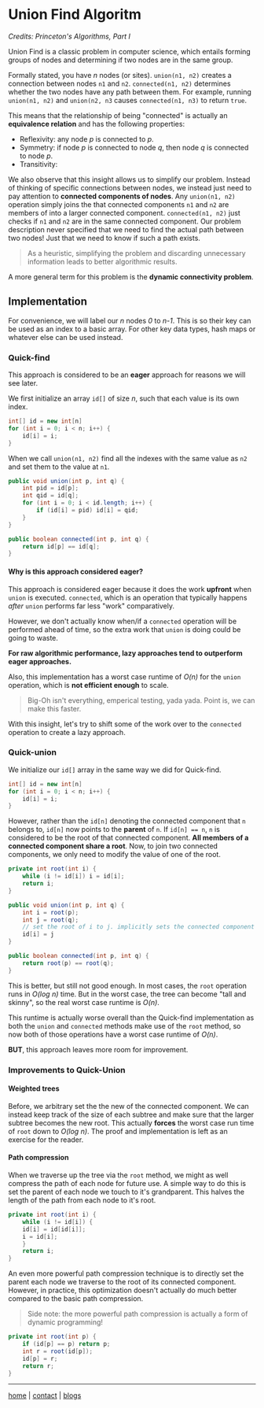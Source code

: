 # Union Find Algoritm

*Credits: Princeton's Algorithms, Part I*

Union Find is a classic problem in computer science, which entails forming groups of nodes and determining if two nodes are in the same group.

Formally stated, you have *n* nodes (or sites). `union(n1, n2)` creates a connection between nodes `n1` and `n2`.  `connected(n1, n2)` determines whether the two nodes have any path between them. For example, running `union(n1, n2)` and `union(n2, n3` causes `connected(n1, n3)` to return `true`. 

This means that the relationship of being "connected" is actually an **equivalence relation** and has the following properties:
- Reflexivity: any node *p* is connected to *p*.
- Symmetry: if node *p* is connected to node *q*, then node *q* is connected to node *p*.
- Transitivity: 

We also observe that this insight allows us to simplify our problem. Instead of thinking of specific connections between nodes, we instead just need to pay attention to **connected components of nodes**. 
Any `union(n1, n2)` operation simply joins the that connected components `n1` and `n2` are members of into a larger connected component. `connected(n1, n2)` just checks if `n1` and `n2` are in the same connected component. Our problem description never specified that we need to find the actual path between two nodes! Just that we need to know if such a path exists. 

> As a heuristic, simplifying the problem and discarding unnecessary information leads to better algorithmic results.

A more general term for this problem is the **dynamic connectivity problem**.

## Implementation

For convenience, we will label our *n* nodes *0* to *n-1*. This is so their key can be used as an index to a basic array. For other key data types, hash maps or whatever else can be used instead.

### Quick-find

This approach is considered to be an **eager** approach for reasons we will see later.

We first initialize an array `id[]` of size *n*, such that each value is its own index.

```java
int[] id = new int[n]
for (int i = 0; i < n; i++) {
    id[i] = i;
}
```

When we call `union(n1, n2)` find all the indexes with the same value as `n2` and set them to the value at `n1`. 

```java
public void union(int p, int q) {
    int pid = id[p];
    int qid = id[q];
    for (int i = 0; i < id.length; i++) {
        if (id[i] = pid) id[i] = qid;
    }
}

public boolean connected(int p, int q) {
    return id[p] == id[q];
}
```

#### Why is this approach considered eager? 

This approach is considered eager because it does the work **upfront** when `union` is executed. `connected`, which is an operation that typically happens *after* `union` performs far less "work" comparatively. 

However, we don't actually know when/if a `connected` operation will be performed ahead of time, so the extra work that `union` is doing could be going to waste. 

**For raw algorithmic performance, lazy approaches tend to outperform eager approaches.**

Also, this implementation has a worst case runtime of *O(n)* for the `union` operation, which is **not efficient enough** to scale. 

> Big-Oh isn't everything, emperical testing, yada yada. Point is, we can make this faster.

With this insight, let's try to shift some of the work over to the `connected` operation to create a lazy approach. 

### Quick-union

We initialize our `id[]` array in the same way we did for Quick-find. 

```java
int[] id = new int[n]
for (int i = 0; i < n; i++) {
    id[i] = i;
}
```

However, rather than the `id[n]` denoting the connected component that `n` belongs to, `id[n]` now points to the **parent** of `n`.  If `id[n] == n`, `n` is considered to be the root of that connected component. **All members of a connected component share a root**. Now, to join two connected components, we only need to modify the value of one of the root. 

```java
private int root(int i) {
    while (i != id[i]) i = id[i];
    return i;
}

public void union(int p, int q) {
    int i = root(p);
    int j = root(q);
    // set the root of i to j. implicitly sets the connected component to be "under" j.
    id[i] = j
}

public boolean connected(int p, int q) {
    return root(p) == root(q);
}
```

This is better, but still not good enough. In most cases, the `root` operation runs in *O(log n)* time. But in the worst case, the tree can become "tall and skinny", so the real worst case runtime is *O(n)*.

This runtime is actually worse overall than the Quick-find implementation as both the `union` and `connected` methods make use of the `root` method, so now both of those operations have a worst case runtime of *O(n)*. 

**BUT**, this approach leaves more room for improvement. 

### Improvements to Quick-Union

#### Weighted trees

Before, we arbitrary set the the new of the connected component. We can instead keep track of the size of each subtree and make sure that the larger subtree becomes the new root. This actually **forces** the worst case run time of `root` down to *O(log n)*. The proof and implementation is left as an exercise for the reader.

#### Path compression

When we traverse up the tree via the `root` method, we might as well compress the path of each node for future use. A simple way to do this is set the parent of each node we touch to it's grandparent. This halves the length of the path from each node to it's root.

```java
private int root(int i) {
    while (i != id[i]) {
    id[i] = id[id[i]];
    i = id[i];
    }
    return i;
}
```

An even more powerful path compression technique is to directly set the parent each node we traverse to the root of its connected component. However, in practice, this optimization doesn't actually do much better compared to the basic path compression.

> Side note: the more powerful path compression is actually a form of dynamic programming!

```java
private int root(int p) {
    if (id[p] == p) return p;
    int r = root(id[p]);
    id[p] = r;
    return r;
}
```

---

[home](/index.html) | [contact](/contact.html) | [blogs](/blogs/index.html)